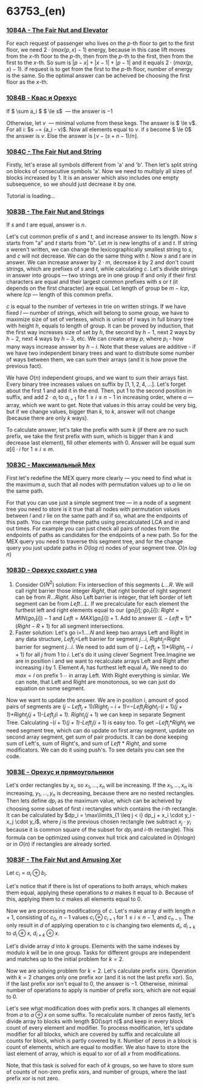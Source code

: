 # 63753_(en)


### [1084A - The Fair Nut and Elevator](https://codeforces.com/contest/1084/problem/A "Codeforces Round 526 (Div. 2)")

For each request of passenger who lives on the $p$-th floor to get to the first floor, we need $2 \cdot (max(p, x) - 1)$ energy, because in this case lift moves from the $x$-th floor to the $p$-th, then from the $p$-th to the first, then from the first to the $x$-th. So sum is $|p - x| + |x - 1| + |p - 1|$ and it equals $2 \cdot (max(p, x) - 1)$. if request is to get from the first to the $p$-th floor, number of energy is the same. So the optimal answer can be acheived be choosing the first floor as the $x$-th.

 
### [1084B - Квас и Орехус](https://codeforces.com/contest/1084/problem/B "Codeforces Round 526 (Div. 2)")

If $ \sum a_i $ $ \le s$  — the answer is $-1$

Otherwise, let $v$  — minimal volume from these kegs. The answer is $ \le v$. For all i: $s $-=$ (a_i - v)$. Now all elements equal to $v$. if $s$ become $ \le 0$ the answer is $v$. Else the answer is $\lfloor v - (s + n - 1) / n\rfloor$.

 
### [1084C - The Fair Nut and String](https://codeforces.com/contest/1084/problem/C "Codeforces Round 526 (Div. 2)")

Firstly, let's erase all symbols different from 'a' and 'b'. Then let's split string on blocks of consecutive symbols 'a'. Now we need to multiply all sizes of blocks increased by 1. It is an answer which also includes one empty subsequence, so we should just decrease it by one. 

 Tutorial is loading... 
### [1083B - The Fair Nut and Strings](../problems/B._The_Fair_Nut_and_Strings.md "Codeforces Round 526 (Div. 1)")

If $s$ and $t$ are equal, answer is $n$.

Let's cut common prefix of $s$ and $t$, and increase answer to its length. Now $s$ starts from "a" and $t$ starts from "b". Let $m$ is new lengths of $s$ and $t$. If string $s$ weren't written, we can change the lexicographically smallest string to $s$, and $c$ will not decrease. We can do the same thing with $t$. Now $s$ and $t$ are in answer. We can increase answer by $2 \cdot m$, decrease $k$ by 2 and don't count strings, which are prefixes of $s$ and $t$, while calculating $c$. Let's divide strings in answer into groups — two strings are in one group if and only if their first characters are equal and their largest common prefixes with $s$ or $t$ (it depends on the first character) are equal. Let length of group be $m - lcp$, where $lcp$ — length of this common prefix.

$c$ is equal to the number of vertexes in trie on written strings. If we have fixed $l$ — number of strings, which will belong to some group, we have to maximize size of set of vertexes, which is union of $l$ ways in full binary tree with height $h$, equals to length of group. It can be proved by induction, that the first way increases size of set by $h$, the second by $h - 1$, next 2 ways by $h - 2$, next 4 ways by $h - 3$, etc. We can create array $p$, where $p_{i}$ - how many ways increase answer by $h - i$. Note that these values are additive - if we have two independent binary trees and want to distribute some number of ways between them, we can sum their arrays (and it is how prove the previous fact).

We have $O(n)$ independent groups, and we want to sum their arrays fast. Every binary tree increases values on suffix by $[1, 1, 2, 4, ...]$. Let's forget about the first $1$ and add it in the end. Then, put $1$ to the second position in suffix, and add $2 \cdot a_{i}$ to $a_{i + 1}$ for $1 \le i \le n - 1$ in increasing order, where $a$ — array, which we want to get. Note that values in this array could be very big, but if we change values, bigger than $k$, to $k$, answer will not change (because there are only $k$ ways).

To calculate answer, let's take the prefix with sum $k$ (if there are no such prefix, we take the first prefix with sum, which is bigger than $k$ and decrease last element), fill other elements with $0$. Answer will be equal sum $a[i] \cdot i$ for $1 \le i \le m$.

 
### [1083C - Максимальный Mex](../problems/C._Max_Mex.md "Codeforces Round 526 (Div. 1)")

First let's redefine the MEX query more clearly — you need to find what is the maximum $a$, such that all nodes with permutation values up to $a$ lie on the same path. 

For that you can use just a simple segment tree — in a node of a segment tree you need to store is it true that all nodes with permutation values between $l$ and $r$ lie on the same path and if so, what are the endpoints of this path. You can merge these paths using precalculated LCA and in and out times. For example you can just check all pairs of nodes from the endpoints of paths as candidates for the endpoints of a new path. So for the MEX query you need to traverse this segment tree, and for the change query you just update paths in $O$($log$ $n$) nodes of your segment tree. $O$($n$ $log$ $n$)

 
### [1083D - Орехус сходит с ума](../problems/D._The_Fair_Nut's_getting_crazy.md "Codeforces Round 526 (Div. 1)")

1. Consider O($N^2$) solution: Fix intersection of this segments $L \dots R$. We will call right barrier those integer $Right$, that right border of right segment can be from $R \dots Right$. Also Left barrier is integer, that left border of left segment can be from $Left \dots L$. If we precalculate for each element the furthest left and right elements equal to our ($go_l[i]; go_r[i]$): $Right = MIN(go_r[i])-1$ and $Left = MAX(go_l[i])+1$. Add to answer ($L-Left+1$)*($Right-R+1$) for all segment intersections.
2. Faster solution: Let's go i=$1 \dots.N$ and keep two arrays Left and Right in any data structure, $Left_j$=Left barrier for segment $j \dots i$, $Right_j$=Right barrier for segment $j \dots i$. We need to add sum of ($j-Left_j+1$)*($Right_j-i+1$) for all $j$ from $1$ to $i$. Let's do it using clever Segment Tree.Imagine we are in position i and we want to recalculate arrays Left and Right after increasing $i$ by $1$. Element $A_i$ has furthest left equal $A_l$. We need to do $max=l$ on prefix $1 \dotsi$ in array Left. With Right everything is similar. We can note, that Left and Right are monotonous, so we can just do equation on some segment.

Now we want to update the answer. We are in position i, amount of good pairs of segments are ($j- Left_j+1$)*($Right_j-i+1$)=$-Left_j$*$Right_j$-($i+1$)*($j+1$)+$Right_j$*($j+1$)-$Left_j$*($i+1$). $Right_j$*($j+1$) we can keep in separate Segment Tree. Calculating -($i+1$)*($j+1$)-$Left_j$*($i+1$) is easy too. To get $-Left_j$*$Right_j$ we need segment tree, which can do update on first array segment, update on second array segment, get sum of pair products. It can be done keeping sum of Left's, sum of Right's, and sum of $Left$ * $Right$, and some modificators. We can do it using push's. To see details you can see the code.
 
### [1083E - Орехус и прямоугольники](../problems/E._The_Fair_Nut_and_Rectangles.md "Codeforces Round 526 (Div. 1)")

Let's order rectangles by $x_i$, so $x_1, ..., x_n$ will be increasing. If the $x_1, ..., x_n$ is increasing, $y_1, ..., y_n$ is decreasing, because there are no nested rectangles. Then lets define $dp_i$ as the maximum value, which can be acheived by choosing some subset of first $i$ rectangles which contains the $i$-th rectangle. It can be calculated by $dp_i = \max\limits_{1 \leq j < i} dp_j + x_i \cdot y_i - x_j \cdot y_i$, where $j$ is the previous chosen rectangle (we subtract $x_j \cdot y_i$ because it is common square of the subset for $dp_j$ and $i$-th rectangle). This formula can be optimized using convex hull trick and calculated in $O(n log n)$ or in $O(n)$ if rectangles are already sorted.

 
### [1083F - The Fair Nut and Amusing Xor](../problems/F._The_Fair_Nut_and_Amusing_Xor.md "Codeforces Round 526 (Div. 1)")

Let $c_{i}=a_{i} \oplus b_{i}$.

Let's notice that if there is list of operations to both arrays, which makes them equal, applying these operations to $a$ makes it equal to $b$. Because of this, applying them to $c$ makes all elements equal to $0$.

Now we are processing modifications of $c$. Let's make array $d$ with length $n + 1$, consisting of $c_{0}$, $n - 1$ values $c_{i} \oplus c_{i + 1}$ for $1 \le i \le n - 1$, and $c_{n - 1}$. The only result in $d$ of applying operation to $c$ is changing two elements $d_{i}$, $d_{i + k}$ to $d_{i} \oplus x$, $d_{i + k} \oplus x$.

Let's divide array $d$ into $k$ groups. Elements with the same indexes by modulo $k$ will be in one group. Tasks for different groups are independent and matches up to the initial problem for $k = 2$.

Now we are solving problem for $k = 2$. Let's calculate prefix xors. Operation with $k = 2$ changes only one prefix xor (and it is not the last prefix xor). So, if the last prefix xor isn't equal to 0, the answer is $-1$. Otherwise, minimal number of operations to apply is number of prefix xors, which are not equal to $0$.

Let's see what modification does with prefix xors. It changes all elements from $a$ to $a \oplus x$ on some suffix. To recalculate number of zeros fastly, let's divide array to blocks with length $O(\sqrt n)$ and keep in every block count of every element and modifier. To process modification, let's update modifier for all blocks, which are covered by suffix and recalculate all counts for block, which is partly covered by it. Number of zeros in a block is count of elements, which are equal to modifier. We also have to store the last element of array, which is equal to xor of all $x$ from modifications.

Note, that this task is solved for each of $k$ groups, so we have to store sum of counts of non-zero prefix xors, and number of groups, where the last prefix xor is not zero.

